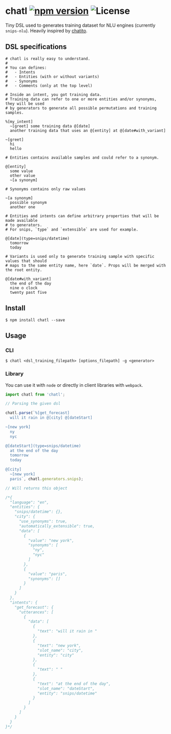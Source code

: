 chatl [![npm version](https://badge.fury.io/js/chatl.svg)](https://badge.fury.io/js/chatl) ![License](https://img.shields.io/badge/License-MIT-blue.svg)
===

Tiny DSL used to generates training dataset for NLU engines (currently `snips-nlu`). Heavily inspired by [chatito](https://github.com/rodrigopivi/Chatito).

## DSL specifications

```
# chatl is really easy to understand.
#
# You can defines:
#   - Intents
#   - Entities (with or without variants)
#   - Synonyms
#   - Comments (only at the top level)

# Inside an intent, you got training data.
# Training data can refer to one or more entities and/or synonyms, they will be used
# by generators to generate all possible permutations and training samples.

%[my_intent]
  ~[greet] some training data @[date]
  another training data that uses an @[entity] at @[date#with_variant]

~[greet]
  hi
  hello

# Entities contains available samples and could refer to a synonym.

@[entity]
  some value
  other value
  ~[a synonym]

# Synonyms contains only raw values

~[a synonym]
  possible synonym
  another one

# Entities and intents can define arbitrary properties that will be made available
# to generators.
# For snips, `type` and `extensible` are used for example.

@[date](type=snips/datetime)
  tomorrow
  today

# Variants is used only to generate training sample with specific values that should
# maps to the same entity name, here `date`. Props will be merged with the root entity.

@[date#with_variant]
  the end of the day
  nine o clock
  twenty past five

```

## Install

```console
$ npm install chatl --save
```

## Usage

### CLI

```console
$ chatl <dsl_training_filepath> [options_filepath] -g <generator>
```

### Library

You can use it with `node` or directly in client libraries with `webpack`.

```javascript
import chatl from 'chatl';

// Parsing the given dsl

chatl.parse(`%[get_forecast]
  will it rain in @[city] @[dateStart]

~[new york]
  ny
  nyc

@[dateStart](type=snips/datetime)
  at the end of the day
  tomorrow
  today

@[city]
  ~[new york]
  paris`, chatl.generators.snips);

// Will returns this object

/*{
  "language": "en",
  "entities": {
    "snips/datetime": {},
    "city": {
      "use_synonyms": true,
      "automatically_extensible": true,
      "data": [
        {
          "value": "new york",
          "synonyms": [
            "ny",
            "nyc"
          ]
        },
        {
          "value": "paris",
          "synonyms": []
        }
      ]
    }
  },
  "intents": {
    "get_forecast": {
      "utterances": [
        {
          "data": [
            {
              "text": "will it rain in "
            },
            {
              "text": "new york",
              "slot_name": "city",
              "entity": "city"
            },
            {
              "text": " "
            },
            {
              "text": "at the end of the day",
              "slot_name": "dateStart",
              "entity": "snips/datetime"
            }
          ]
        }
      ]
    }
  }
}*/

```